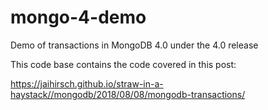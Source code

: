 # mongo-4-demo
Demo of transactions in MongoDB 4.0 under the 4.0 release

This code base contains the code covered in this post:

https://jaihirsch.github.io/straw-in-a-haystack//mongodb/2018/08/08/mongodb-transactions/
